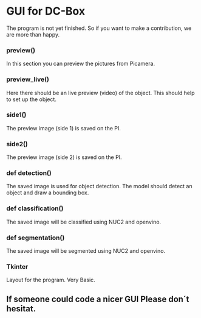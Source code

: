 # GUI for DC-Box
The program is not yet finished. So if you want to make a contribution, we are more than happy.

### preview()
In this section you can preview the pictures from Picamera.

### preview_live()
Here there should be an live preview (video) of the object. This should help to set up the object.

### side1()
The preview image (side 1) is saved on the PI.

### side2()
The preview image (side 2) is saved on the PI.

### def detection()
The saved image is used for object detection. The model should detect an object and draw a bounding box.

### def classification()
The saved image will be classified using NUC2 and openvino.

### def segmentation()
The saved image will be segmented using NUC2 and openvino.

### Tkinter
Layout for the program.
Very Basic. 
## If someone could code a nicer GUI Please don´t hesitat. 
